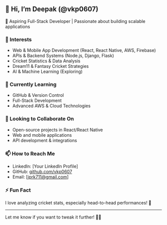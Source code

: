 ## 👋 Hi, I’m Deepak (@vkp0607)  
🚀 Aspiring Full-Stack Developer | Passionate about building scalable applications  

### 👀 Interests  
- Web & Mobile App Development (React, React Native, AWS, Firebase)  
- APIs & Backend Systems (Node.js, Django, Flask)  
- Cricket Statistics & Data Analysis  
- Dream11 & Fantasy Cricket Strategies  
- AI & Machine Learning (Exploring)  

### 🌱 Currently Learning  
- GitHub & Version Control  
- Full-Stack Development  
- Advanced AWS & Cloud Technologies  

### 💞️ Looking to Collaborate On  
- Open-source projects in React/React Native  
- Web and mobile applications  
- API development & integrations  

### 📫 How to Reach Me  
- LinkedIn: [Your LinkedIn Profile]  
- GitHub: [github.com/vkp0607](https://github.com/vkp0607)  
- Email: [jprk711@gmail.com]  

### ⚡ Fun Fact  
I love analyzing cricket stats, especially head-to-head performances! 🏏  

---

Let me know if you want to tweak it further! 🚀🔥
